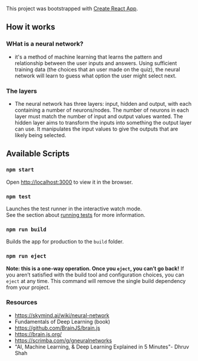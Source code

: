 This project was bootstrapped with [Create React App](https://github.com/facebook/create-react-app).

## How it works
### WHat is a neural network?
- it's a method of machine learning that learns the pattern and relationship between the user inputs and answers. Using sufficient training data (the choices that an user made on the quiz), the neural network will learn to guess what option the user might select next. 
### The layers
- The neural network has three layers: input, hidden and output, with each containing a number of neurons/nodes. The number of neurons in each layer must match the number of input and output values wanted.
The hidden layer aims to transform the inputs into something the output layer can use. It manipulates the input values to give the outputs that are likely being selected.


## Available Scripts
### `npm start`
Open [http://localhost:3000](http://localhost:3000) to view it in the browser.
### `npm test`
Launches the test runner in the interactive watch mode.<br>
See the section about [running tests](https://facebook.github.io/create-react-app/docs/running-tests) for more information.
### `npm run build`
Builds the app for production to the `build` folder.<br>
### `npm run eject`
**Note: this is a one-way operation. Once you `eject`, you can’t go back!**
If you aren’t satisfied with the build tool and configuration choices, you can `eject` at any time. This command will remove the single build dependency from your project.



### Resources
- https://skymind.ai/wiki/neural-network
- Fundamentals of Deep Learning (book)
- https://github.com/BrainJS/brain.js
- https://brain.js.org/
- https://scrimba.com/g/gneuralnetworks
- "AI, Machine Learning, & Deep Learning Explained in 5 Minutes"- Dhruv Shah
